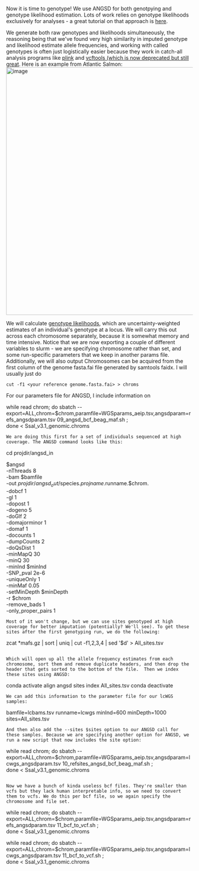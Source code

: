 Now it is time to genotype! 
We use ANGSD for both genotpying and genotype likelihood estimation. Lots of work relies on genotype likelihoods exclusively for analyses - a great tutorial on that approach is [here](https://github.com/nt246/lcwgs-guide-tutorial/tree/main). 

We generate both raw genotypes and likelihoods simultaneously, the reasoning being that we've found very high similarity in imputed genotype and likelihood estimate allele frequencies, and working with called genotypes is often just logistically easier because they work in catch-all analysis programs like [plink](https://zzz.bwh.harvard.edu/plink/plink2.shtml) and [vcftools (which is now deprecated but still great](https://vcftools.github.io/index.html). Here is an example from Atlantic Salmon:
<img width="669" alt="image" src="https://github.com/TonyKess/genotyping_hpc/assets/33424749/1bbe3348-cbf8-46e9-a2a7-3e0778d87d04">

We will calculate [genotype likelihoods](https://www.ncbi.nlm.nih.gov/pmc/articles/PMC3593722/), which are uncertainty-weighted estimates of an individual's genotype at a locus. We will carry this out across each chromosome separately, because it is somewhat memory and time intensive. Notice that we are now exporting a couple of different variables to slurm - we are specifying chromosome rather than set, and some run-specific parameters that we keep in another params file. Additionally, we will also output 
Chromosomes can be acquired from the first column of the genome fasta.fai file generated by samtools faidx. I will usually just do 

```
cut -f1 <your reference genome.fasta.fai> > chroms

```

For our parameters file for ANGSD, I include information on 

while read chrom;  do sbatch --export=ALL,chrom=$chrom,paramfile=WGSparams_aeip.tsv,angsdparam=refs_angsdparam.tsv  09_angsd_bcf_beag_maf.sh ;  
  done < Ssal_v3.1_genomic.chroms
```
We are doing this first for a set of individuals sequenced at high coverage. The ANGSD command looks like this:

```
cd projdir/angsd_in

$angsd \
  -nThreads 8 \
  -bam $bamfile \
  -out $projdir/angsd_out/$species.$projname.$runname.$chrom. \
  -dobcf 1 \
  -gl 1 \
  -dopost 1 \
  -dogeno 5 \
  -doGlf 2 \
  -domajorminor 1 \
  -domaf 1 \
  -docounts 1 \
  -dumpCounts 2 \
  -doQsDist 1 \
  -minMapQ 30 \
  -minQ 30 \
  -minInd $minInd \
  -SNP_pval 2e-6 \
  -uniqueOnly 1 \
  -minMaf 0.05 \
  -setMinDepth $minDepth \
  -r $chrom \
  -remove_bads 1 \
  -only_proper_pairs 1
 ```
Most of it won't change, but we can use sites genotyped at high coverage for better imputation (potentially? We'll see). To get these sites after the first genotyping run, we do the following:

```
zcat *mafs.gz  | sort | uniq | cut -f1,2,3,4 | sed '$d' > All_sites.tsv
```

Which will open up all the allele frequency estimates from each chromosome, sort them and remove duplicate headers, and then drop the header that gets sorted to the bottom of the file.  Then we index these sites using ANGSD:

```
conda activate align
angsd sites index All_sites.tsv
conda deactivate 
```
We can add this information to the parameter file for our lcWGS samples:

```
bamfile=lcbams.tsv
runname=lcwgs
minInd=600
minDepth=1000
sites=All_sites.tsv
```
And then also add the --sites $sites option to our ANGSD call for these samples. Because we are specifying another option for ANGSD, we run a new script that now includes the site option:

```
while read chrom;  do sbatch --export=ALL,chrom=$chrom,paramfile=WGSparams_aeip.tsv,angsdparam=lcwgs_angsdparam.tsv  10_refsites_angsd_bcf_beag_maf.sh ;  
  done < Ssal_v3.1_genomic.chroms 
```

Now we have a bunch of kinda useless bcf files. They're smaller than vcfs but they lack human interpretable info, so we need to convert them to vcfs. We do this per bcf file, so we again specify the chromosome and file set.

```
while read chrom;  do sbatch --export=ALL,chrom=$chrom,paramfile=WGSparams_aeip.tsv,angsdparam=refs_angsdparam.tsv  11_bcf_to_vcf.sh ;  
  done < Ssal_v3.1_genomic.chroms

while read chrom;  do sbatch --export=ALL,chrom=$chrom,paramfile=WGSparams_aeip.tsv,angsdparam=lcwgs_angsdparam.tsv  11_bcf_to_vcf.sh ;  
  done < Ssal_v3.1_genomic.chroms 
